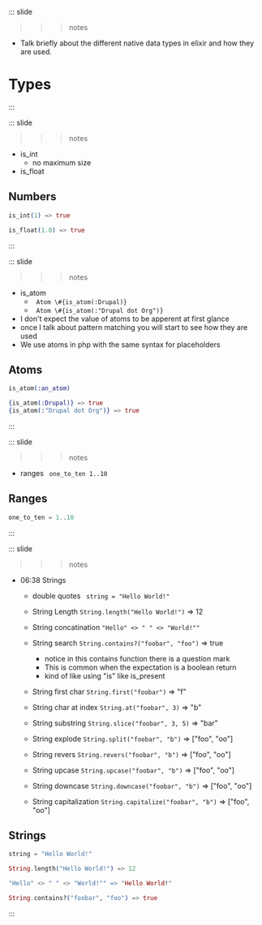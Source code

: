
::: slide

>>> notes

- Talk briefly about the different native data types in elixir and how they are used.

>>>

# Types

:::

::: slide

>>> notes

- is_int
  - no maximum size
- is_float

>>>

## Numbers

```elixir
is_int(1) => true
```

```elixir
is_float(1.0) => true
```

:::

::: slide

>>> notes

- is_atom
  - ``` Atom \#{is_atom(:Drupal)}```
  - ``` Atom \#{is_atom(:"Drupal dot Org")}```
- I don't expect the value of atoms to be apperent at first glance
- once I talk about pattern matching you will start to see how they are used
- We use atoms in php with the same syntax for placeholders
>>>

## Atoms

```elixir
is_atom(:an_atom)
```

```elixir
{is_atom(:Drupal)} => true
{is_atom(:"Drupal dot Org")} => true
```

:::

::: slide

>>> notes

- ranges
  ``` one_to_ten 1..10```

>>>

## Ranges

```elixir
one_to_ten = 1..10
```

:::

::: slide

>>> notes

- 06:38 Strings
  - double quotes ``` string = "Hello World!"```
  - String Length ``` String.length("Hello World!") ``` => 12
  - String concatination ``` "Hello" <> " " <> "World!"" ```
  - String search ``` String.contains?("foobar", "foo") ``` => true

    - notice in this contains function there is a question mark
    - This is common when the expectation is a boolean return
    - kind of like using "is" like is_present

  - String first char ``` String.first("foobar") ``` => "f"
  - String char at index ``` String.at("foobar", 3) ``` => "b"
  - String substring ``` String.slice("foobar", 3, 5) ``` => "bar"
  - String explode ``` String.split("foobar", "b") ``` => ["foo", "oo"]
  - String revers ``` String.revers("foobar", "b") ``` => ["foo", "oo"]
  - String upcase ``` String.upcase("foobar", "b") ``` => ["foo", "oo"]
  - String downcase ``` String.downcase("foobar", "b") ``` => ["foo", "oo"]
  - String capitalization ``` String.capitalize("foobar", "b") ``` => ["foo", "oo"]

>>>

## Strings

```elixir
string = "Hello World!"
```

```elixir
String.length("Hello World!") => 12
```

```elixir
"Hello" <> " " <> "World!"" => "Hello World!"
```

```elixir
String.contains?("foobar", "foo") => true
```

:::
